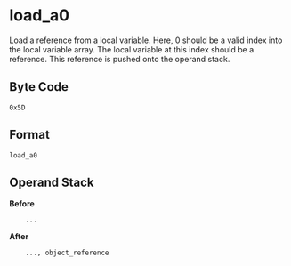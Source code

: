 # load_a0

Load a reference from a local variable. Here, 0 should be a valid index
into the local variable array. The local variable at this index should
be a reference. This reference is pushed onto the operand stack.

## Byte Code
```
0x5D
```

## Format
```
load_a0
```

## Operand Stack
**Before**  
```
    ...
```
**After**  
```
    ..., object_reference
```